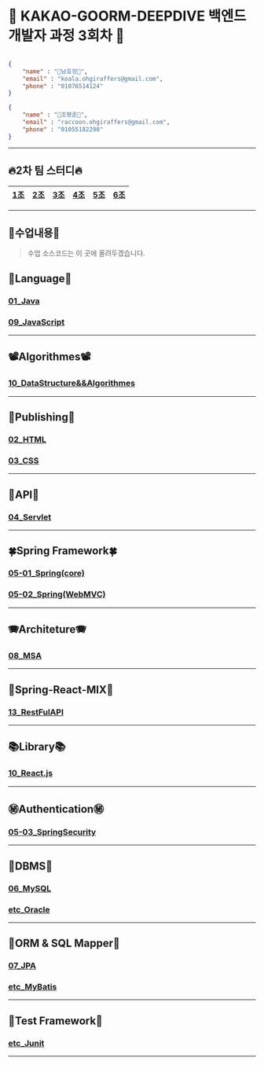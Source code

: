 # 🐨 KAKAO-GOORM-DEEPDIVE 백엔드 개발자 과정 3회차 🦝

```json

{
    "name" : "🐨남효정🐨",
    "email" : "koala.ohgiraffers@gmail.com",
    "phone" : "01076514124"
}

{
    "name" : "🦝조평훈🦝",
    "email" : "raccoon.ohgiraffers@gmail.com",
    "phone" : "01055182290"
}


```

---
## 🔥2차 팀 스터디🔥
| <a href="https://github.com/GOORM-DEEPDIVE-second-study" target="_blank">1조</a> | <a href="https://github.com/1seok2jo" target="_blank">2조</a> | <a href="https://github.com/GOORM-DEEPDIVE-SamSamHaJo" target="_blank">3조</a> | <a href="https://github.com/goorm-incoding" target="_blank">4조</a> | <a href="https://github.com/2025-GOORM-DEEPDIVE-Apr" target="_blank">5조</a> | <a href="https://github.com/deepdiveTeamstudy" target="_blank">6조</a> |
|---|---|---|---|---|---|

---
## 📖수업내용📖
> 수업 소스코드는 이 곳에 올려두겠습니다.
## 🎎Language🎎
### [01_Java](https://github.com/20250225-KAKAO-GOORM-DEEPDIVE/01_java)
### [09_JavaScript](https://github.com/20250225-KAKAO-GOORM-DEEPDIVE/09_JavaScript)
---

## 📽️Algorithmes📽️
### [10_DataStructure&&Algorithmes](https://github.com/20250225-KAKAO-GOORM-DEEPDIVE/10_DataStructure-Algorithmes)

---

## 🫵Publishing🫵
### [02_HTML](https://github.com/20250225-KAKAO-GOORM-DEEPDIVE/02_html)
### [03_CSS](https://github.com/20250225-KAKAO-GOORM-DEEPDIVE/03_css)
---
## 🍎API🍎
### [04_Servlet](https://github.com/20250225-KAKAO-GOORM-DEEPDIVE/04_servlet)
---
## 🍀Spring Framework🍀
### [05-01_Spring(core)](https://github.com/20250225-KAKAO-GOORM-DEEPDIVE/05-01_spring-core)
### [05-02_Spring(WebMVC)](https://github.com/20250225-KAKAO-GOORM-DEEPDIVE/05-02_spring-webmvc)
---
## 🪗Architeture🪗
### [08_MSA](https://github.com/20250225-KAKAO-GOORM-DEEPDIVE/08_MSA)
---

## 🥖Spring-React-MIX🥖
### [13_RestFulAPI](https://github.com/20250225-KAKAO-GOORM-DEEPDIVE/13_RestFulAPI)

---

## 📚Library📚
### [10_React.js](https://github.com/20250225-KAKAO-GOORM-DEEPDIVE/11_React.js)

---

## ㊙️Authentication㊙️
### [05-03_SpringSecurity](https://github.com/20250225-KAKAO-GOORM-DEEPDIVE/05-03_spring-security)
---
## 📅DBMS📅
### [06_MySQL](https://github.com/20250225-KAKAO-GOORM-DEEPDIVE/06_mysql)
### [etc_Oracle]()
---
## 🍁ORM & SQL Mapper🍁
### [07_JPA](https://github.com/20250225-KAKAO-GOORM-DEEPDIVE/07_JPA)
### [etc_MyBatis](https://github.com/20250225-KAKAO-GOORM-DEEPDIVE/etc_MyBatis)
---
## 🧪Test Framework🧪
### [etc_Junit](https://github.com/20250225-KAKAO-GOORM-DEEPDIVE/etc_Junit)
---
